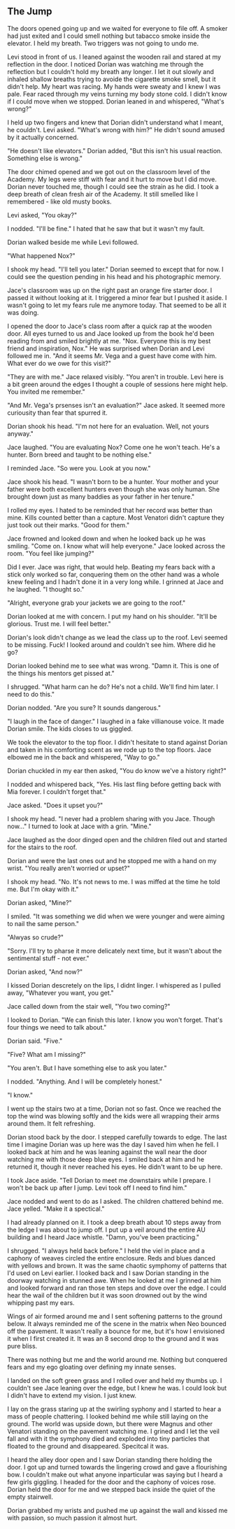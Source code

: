 ## The Jump

The doors opened going up and we waited for everyone to file off.  A smoker had just exited and I could smell nothing but tabacco smoke inside the elevator.  I held my breath.  Two triggers was not going to undo me.

Levi stood in front of us.  I leaned against the wooden rail and stared at my reflection in the door.  I noticed Dorian was watching me through the reflection but I couldn't hold my breath any longer.  I let it out slowly and inhaled shallow breaths trying to avoide the cigarette smoke smell, but it didn't help.  My heart was racing.  My hands were sweaty and I knew I was pale.  Fear raced through my veins turning my body stone cold.  I didn't know if I could move when we stopped.  Dorian leaned in and whispered, "What's wrong?"

I held up two fingers and knew that Dorian didn't understand what I meant, he couldn't.  Levi asked.  "What's wrong with him?"  He didn't sound amused by it actually concerned.

"He doesn't like elevators."  Dorian added, "But this isn't his usual reaction.  Something else is wrong."

The door chimed opened and we got out on the classroom level of the Academy.  My legs were stiff with fear and it hurt to move but I did move.  Dorian never touched me, though I could see the strain as he did.  I took a deep breath of clean fresh air of the Academy.  It still smelled like I remembered - like old musty books.

Levi asked, "You okay?"

I nodded.  "I'll be fine."  I hated that he saw that but it wasn't my fault.  

Dorian walked beside me while Levi followed.

"What happened Nox?"

I shook my head.  "I'll tell you later."  Dorian seemed to except that for now.  I could see the question pending in his head and his photographic memory.  

Jace's classroom was up on the right past an orange fire starter door.  I passed it without looking at it.  I triggered a minor fear but I pushed it aside.  I wasn't going to let my fears rule me anymore today.  That seemed to be all it was doing.

I opened the door to Jace's class room after a quick rap at the wooden door.  All eyes turned to us and Jace looked up from the book he'd been reading from and smiled brightly at me.  "Nox.  Everyone this is my best friend and inspiration, Nox."  He was surprised when Dorian and Levi followed me in. "And it seems Mr. Vega and a guest have come with him.  What ever do we owe for this visit?"

"They are with me."  Jace relaxed visibly.  "You aren't in trouble.  Levi here is a bit green around the edges I thought a couple of sessions here might help.  You invited me remember."

"And Mr. Vega's prsenses isn't an evaluation?"  Jace asked.  It seemed more curiousity than fear that spurred it.

Dorian shook his head.  "I'm not here for an evaluation.  Well, not yours anyway."

Jace laughed.  "You are evaluating Nox?  Come one he won't teach.  He's a hunter.  Born breed and taught to be nothing else."

I reminded Jace.  "So were you.  Look at you now."

Jace shook his head.  "I wasn't born to be a hunter.  Your mother and your father were both excellent hunters even though she was only human.  She brought down just as many baddies as your father in her tenure."

I rolled my eyes.  I hated to be reminded that her record was better than mine.  Kills counted better than a capture.  Most Venatori didn't capture they just took out their marks.  "Good for them."

Jace frowned and looked down and when he looked back up he was smiling.  "Come on.  I know what will help everyone."  Jace looked across the room.  "You feel like jumping?"

Did I ever.  Jace was right, that would help.  Beating my fears back with a stick only worked so far, conquering them on the other hand was a whole knew feeling and I hadn't done it in a very long while.  I grinned at Jace and he laughed.  "I thought so."

"Alright, everyone grab your jackets we are going to the roof."

Dorian looked at me with concern.  I put my hand on his shoulder.  "It'll be glorious.  Trust me.  I will feel better."

Dorian's look didn't change as we lead the class up to the roof.  Levi seemed to be missing.  Fuck!  I looked around and couldn't see him.  Where did he go?

Dorian looked behind me to see what was wrong.  "Damn it.  This is one of the things his mentors get pissed at."

I shrugged.  "What harm can he do?  He's not a child.  We'll find him later.  I need to do this."

Dorian nodded. "Are you sure?  It sounds dangerous."

"I laugh in the face of danger." I laughed in a fake villianouse voice.  It made Dorian smile.  The kids closes to us giggled.

We took the elevator to the top floor.  I didn't hesitate to stand against Dorian and taken in his comforting scent as we rode up to the top floors.  Jace elbowed me in the back and whispered, "Way to go."

Dorian chuckled in my ear then asked, "You do know we've a history right?"

I nodded and whispered back, "Yes. His last fling before getting back with Mia forever.  I couldn't forget that."

Jace asked.  "Does it upset you?"

I shook my head.  "I never had a problem sharing with you Jace.  Though now..." I turned to look at Jace with a grin. "Mine."

Jace laughed as the door dinged open and the children filed out and started for the stairs to the roof.

Dorian and were the last ones out and he stopped me with a hand on my wrist. "You really aren't worried or upset?"

I shook my head.  "No.  It's not news to me.  I was miffed at the time he told me.  But I'm okay with it."

Dorian asked, "Mine?"

I smiled.  "It was something we did when we were younger and were aiming to nail the same person."

"Alwyas so crude?"

"Sorry.  I'll try to pharse it more delicately next time, but it wasn't about the sentimental stuff - not ever."

Dorian asked, "And now?"

I kissed Dorian descretely on the lips, I didnt linger.  I whispered as I pulled away, "Whatever you want, you get."

Jace called down from the stair well, "You two coming?"

I looked to Dorian.  "We can finish this later.  I know you won't forget.  That's four things we need to talk about."

Dorian said.  "Five."

"Five?  What am I missing?"

"You aren't.  But I have something else to ask you later."

I nodded.  "Anything.  And I will be completely honest."  

"I know."

I went up the stairs two at a time, Dorian not so fast.  Once we reached the top the wind was blowing softly and the kids were all wrapping their arms around them.  It felt refreshing.

Dorian stood back by the door.  I stepped carefully towards to edge.  The last time I imagine Dorian was up here was the day I saved him when he fell.  I looked back at him and he was leaning against the wall near the door watching me with those deep blue eyes.  I smiled back at him and he returned it, though it never reached his eyes.  He didn't want to be up here.  

I took Jace aside.  "Tell Dorian to meet me downstairs while I prepare.  I won't be back up after I jump.  Levi took off I need to find him."

Jace nodded and went to do as I asked.  The children chattered behind me.  Jace yelled.  "Make it a spectical."

I had already planned on it.  I took a deep breath about 10 steps away from the ledge I was about to jump off.  I put up a veil around the entire AU building and I heard Jace whistle.  "Damn, you've been practicing."

I shrugged.  "I always held back before."  I held the viel in place and a caphony of weaves circled the entire enclosure.  Reds and blues danced with yellows and brown.  It was the same chaotic symphomy of patterns that I'd used on Levi earlier.  I looked back and I saw Dorian standing in the doorway watching in stunned awe.  When he looked at me I grinned at him and looked forward and ran those ten steps and dove over the edge.  I could hear the wail of the children but it was soon drowned out by the wind whipping past my ears.  

Wings of air formed around me and I sent softening patterns to the ground below.  It always reminded me of the scene in the matrix when Neo bounced off the pavement.  It wasn't really a bounce for me, but it's how I envisioned it when I first created it.  It was an 8 second drop to the ground and it was pure bliss.  

There was nothing but me and the world around me.  Nothing but conquered fears and my ego gloating over defining my innate senses.  

I landed on the soft green grass and I rolled over and held my thumbs up.  I couldn't see Jace leaning over the edge, but I knew he was.  I could look but I didn't have to extend my vision.  I just knew.

I lay on the grass staring up at the swirling syphony and I started to hear a mass of people chattering.  I looked behind me while still laying on the ground.  The world was upside down, but there were Magnus and other Venatori standing on the pavement watching me.  I grined and I let the veil fall and with it the symphony died and exploded into tiny particles that floated to the ground and disappeared.  Specitcal it was.

I heard the alley door open and I saw Dorian standing there holding the door.  I got up and turned towards the lingering crowd and gave a flourishing bow.  I couldn't make out what anyone inparticular was saying but I heard a few girls giggling.  I headed for the door and the caphony of voices rose.  Dorian held the door for me and we stepped back inside the quiet of the empty stairwell.

Dorian grabbed my wrists and pushed me up against the wall and kissed me with passion, so much passion it almost hurt.